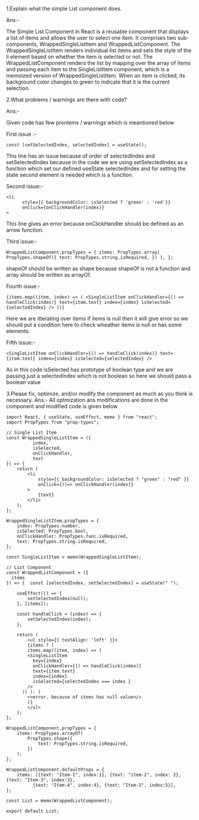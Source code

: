 1.Explain what the simple List component does.

Ans:-

The Simple List Component in React is a reusable component that displays a list of items and allows the user to select one item. It comprises two sub-components, 
WrappedSingleListItem and WrappedListComponent. The WrappedSingleListItem renders individual list items and sets the style of the li element based on whether 
the item is selected or not. The WrappedListComponent renders the list by mapping over the array of items and passing each item to the SingleListItem component,
which is a memoized version of WrappedSingleListItem. When an item is clicked, its background color changes to green to indicate that it is the current selection.

2.What problems / warnings are there with code?

Ans:- 

Given code has few pronlems / warnings which is meantioned below

First issue :-

`
const [setSelectedIndex, selectedIndex] = useState(); `

This line has an issue because of order of selectedIndex and setSelectedIndex because in the code we are using 
setSelectedIndex as a function which set our defined useState selectedIndex and for setting the state second element is needed which is a function.

Second issue:- 

```
<li
      style={{ backgroundColor: isSelected ? 'green' : 'red'}}
      onClick={onClickHandler(index)}
>
```

This line gives an error because onClickHandler should be defined as an arrow function.

Third issue:-

`
WrappedListComponent.propTypes = {
  items: PropTypes.array(
    PropTypes.shapeOf({
      text: PropTypes.string.isRequired,
    })
  ),
};
`

shapeOf should be written as shape because shapeOf is not a function and array should be written as arrayOf.

Fourth issue:-

`
{items.map((item, index) => (
        <SingleListItem
          onClickHandler={() => handleClick(index)}
          text={item.text}
          index={index}
          isSelected={selectedIndex}
        />
))}
`

Here we are itterating over items if items is null then it will give error so we should put a condition here to check wheather items is null or has some elements.

Fifth issue:-

`
<SingleListItem
          onClickHandler={() => handleClick(index)}
          text={item.text}
          index={index}
          isSelected={selectedIndex}
/>
`

As in this code isSelected has prototype of boolean type and we are passing just a selectedIndex which is not boolean so here we should pass a boolean value


3.Please fix, optimize, and/or modify the component as much as you think is necessary.
Ans:- All optmization ans  modifications are done in the component and modified code is given below 

```
import React, { useState, useEffect, memo } from "react";
import PropTypes from "prop-types";

// Single List Item
const WrappedSingleListItem = ({ 
          index, 
          isSelected, 
          onClickHandler, 
          text 
}) => {
	return (
		<li
			style={{ backgroundColor: isSelected ? "green" : "red" }}
			onClick={()=> onClickHandler(index)}
		>
			{text}
		</li>
	);
};

WrappedSingleListItem.propTypes = {
	index: PropTypes.number,
	isSelected: PropTypes.bool,
	onClickHandler: PropTypes.func.isRequired,
	text: PropTypes.string.isRequired,
};

const SingleListItem = memo(WrappedSingleListItem);

// List Component
const WrappedListComponent = ({ 
  items 
}) => {  const [selectedIndex, setSelectedIndex] = useState(" ");

	useEffect(() => {
		setSelectedIndex(null);
	}, [items]);

	const handleClick = (index) => {
		setSelectedIndex(index);
	};

	return (
		<ul style={{ textAlign: 'left' }}>
		{items ? (
        items.map((item, index) => (
        <SingleListItem
          key={index}
          onClickHandler={() => handleClick(index)}
          text={item.text}
          index={index}
          isSelected={selectedIndex === index }
        />
      )) ): (
        <>error, because of items has null value</>
        )}
		</ul>
	);
};

WrappedListComponent.propTypes = {
	items: PropTypes.arrayOf(
		PropTypes.shape({
			text: PropTypes.string.isRequired,
		})
	),
};

WrappedListComponent.defaultProps = {
	items: [{text: "Item-1", index:1}, {text: "item-2", index: 2}, {text: "Item-3", index:3}, 
          {text: "Item-4", index:4}, {text: "Item-5", index:5}],
};

const List = memo(WrappedListComponent);

export default List;

```
